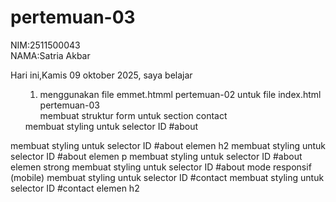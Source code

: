 ﻿# pertemuan-03

NIM:2511500043<br>
NAMA:Satria Akbar<br>

Hari ini,Kamis 09 oktober 2025, saya belajar<ol>

<ol>
<li>menggunakan file emmet.htmml pertemuan-02 untuk file index.html pertemuan-03</li>
</li>membuat struktur form untuk section contact</li>
</ol>membuat styling untuk selector ID #about</li>
</ol>membuat styling untuk selector ID #about elemen h2</li>
</ol>membuat styling untuk selector ID #about elemen p</li>
</ol>membuat styling untuk selector ID #about elemen strong</li>
</ol>membuat styling untuk selector ID #about mode responsif (mobile)</li>
</ol>membuat styling untuk selector ID #contact</li>
</ol>membuat styling untuk selector ID #contact elemen h2</li>
